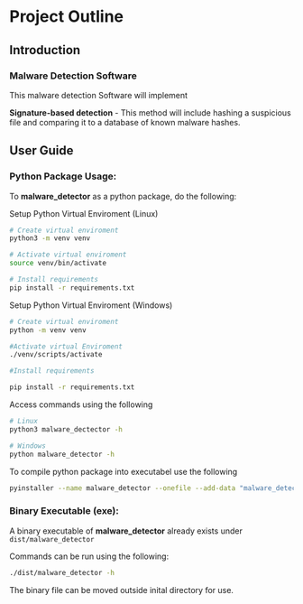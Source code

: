 # Project Outline

## Introduction

### Malware Detection Software

This malware detection Software will implement

**Signature-based detection** - This method will include hashing a suspicious file and comparing it to a database of known malware hashes.

## User Guide

### Python Package Usage:

To **malware_detector** as a python package, do the following:

Setup Python Virtual Enviroment (Linux)

```bash
# Create virtual enviroment
python3 -m venv venv

# Activate virtual enviroment
source venv/bin/activate

# Install requirements
pip install -r requirements.txt
```

Setup Python Virtual Enviroment (Windows)

```bash
# Create virtual enviroment
python -m venv venv

#Activate virtual Enviroment
./venv/scripts/activate

#Install requirements

pip install -r requirements.txt
```

Access commands using the following

```bash
# Linux
python3 malware_dectector -h

# Windows
python malware_detector -h
```

To compile python package into executabel use the following

```bash
pyinstaller --name malware_detector --onefile --add-data "malware_detector/config.yaml:malware_detector" malware_detector/__main__.py
```

### Binary Executable (exe):

A binary executable of **malware_detector** already exists under `dist/malware_detector`

Commands can be run using the following:

```bash
./dist/malware_detector -h
```

The binary file can be moved outside inital directory for use.
